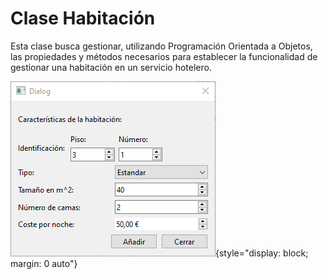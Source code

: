 # Clase Habitación

Esta clase busca gestionar, utilizando Programación Orientada a Objetos, las propiedades y métodos necesarios para establecer la funcionalidad de gestionar una habitación en un servicio hotelero.

![Imagen de muestra](../../Imagenes/Captura_Ventana_Nueva_Habitacion.PNG){style="display: block; margin: 0 auto"}

